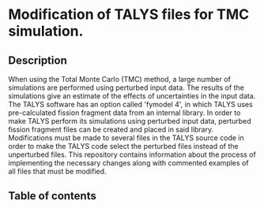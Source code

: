 # Modification of TALYS files for TMC simulation.

## Description
When using the Total Monte Carlo (TMC) method, a large number of simulations are performed using perturbed input data. The results of the simulations give an estimate of the effects of uncertainties in the input data. The TALYS software has an option called 'fymodel 4', in which TALYS uses pre-calculated fission fragment data from an internal library. In order to make TALYS perform its simulations using perturbed input data, perturbed fission fragment files can be created and placed in said library. Modifications must be made to several files in the TALYS source code in order to make the TALYS code select the perturbed files instead of the unperturbed files. This repository contains information about the process of implementing the necessary changes along with commented examples of all files that must be modified.

## Table of contents




